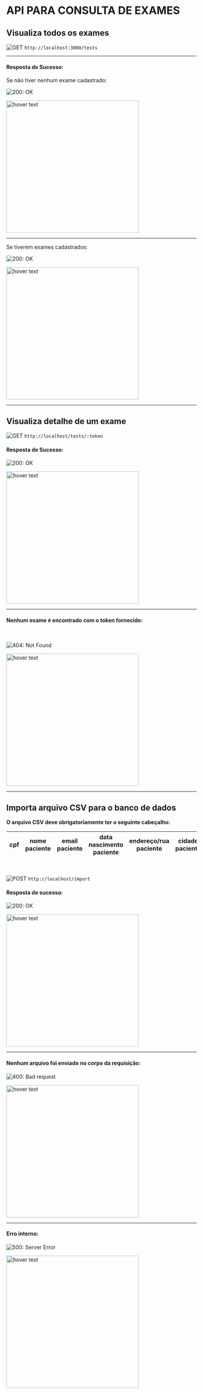 # API PARA CONSULTA DE EXAMES

## Visualiza todos os exames

![GET](https://img.shields.io/badge/-GET-blue) `http://localhost:3000/tests`

<hr>

####  Resposta de Sucesso:

Se não tiver nenhum exame cadastrado:

![200: OK](https://img.shields.io/badge/code%3A%20200-OK-green)
<p>
  <img src="https://i.imgur.com/ZcZtn2K.png" width="350" title="hover text">
</p> 

<hr>

Se tiverem exames cadastrados:

![200: OK](https://img.shields.io/badge/code%3A%20200-OK-green)

<p>
  <img src="https://i.imgur.com/GNrP56E.png" width="350" title="hover text">
</p> 

<hr>

## Visualiza detalhe de um exame

![GET](https://img.shields.io/badge/-GET-blue) `http://localhost/tests/:token`



#### Resposta de Sucesso:


![200: OK](https://img.shields.io/badge/code%3A%20200-OK-green)

<p>
  <img src="https://i.imgur.com/OJkJLY4.png" width="350" title="hover text">
</p> 

<hr>

#### Nenhum exame é encontrado com o token fornecido:
 <br/>

![404: Not Found](https://img.shields.io/badge/HTTP%20404-NOT%20FOUND-red.png)

<p>
  <img src="https://i.imgur.com/kdJVOER.png" width="350" title="hover text">
</p> 

<hr>

## Importa arquivo CSV para o banco de dados

<strong>O arquivo CSV deve obrigatoriamente ter o seguinte cabeçalho:</strong>

| cpf | nome paciente | email paciente | data nascimento paciente | endereço/rua paciente | cidade paciente | estado patiente | crm médico | crm médico estado | nome médico | email médico | token resultado exame | data exame | tipo exame | limites tipo exame | resultado tipo exame |
|:---:|:-------------:|:--------------:|:------------------------:|:---------------------:|:---------------:|:---------------:|:----------:|:-----------------:|:-----------:|:------------:|:---------------------:|:----------:|:----------:|:------------------:|:--------------------:|

 <br/>


![POST](https://img.shields.io/badge/-POST-blue) `http://localhost/import`

#### Resposta de sucesso:

![200: OK](https://img.shields.io/badge/code%3A%20200-OK-green)

<p>
  <img src="https://i.imgur.com/cried8f.png" width="350" title="hover text">
</p> 

<hr>

#### Nenhum arquivo foi enviado no corpo da requisição:


![400: Bad request ](https://img.shields.io/badge/code%3A%20400-BAD%20REQUEST-red)

<p>
  <img src="https://i.imgur.com/egjErGV.png" width="350" title="hover text">
</p> 

<hr>

#### Erro interno: 

![500: Server Error](https://svgur.com/i/jM4.svg)

<p>
  <img src="https://i.imgur.com/tsUecWh.png" width="350" title="hover text">
</p> 
